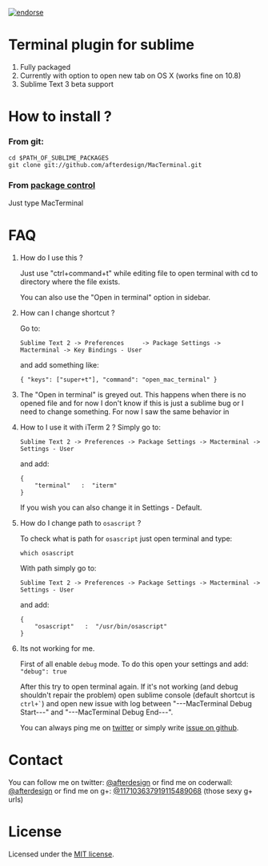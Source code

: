 [![endorse](https://api.coderwall.com/afterdesign/endorsecount.png)](https://coderwall.com/afterdesign)

# Terminal plugin for sublime

1. Fully packaged
2. Currently with option to open new tab on OS X (works fine on 10.8)
3. Sublime Text 3 beta support

# How to install ?
### From git:
```
cd $PATH_OF_SUBLIME_PACKAGES
git clone git://github.com/afterdesign/MacTerminal.git
```

### From [package control](http://wbond.net/sublime_packages/package_control)
Just type MacTerminal

# FAQ
1. How do I use this ?

    Just use "ctrl+command+t" while editing file to open terminal with cd to directory where the file exists.
    
    You can also use the "Open in terminal" option in sidebar.
    
2. How can I change shortcut ?

    Go to:
    
    ```
    Sublime Text 2 -> Preferences     -> Package Settings -> Macterminal -> Key Bindings - User
    ```
    and add something like:
    
    ```
    { "keys": ["super+t"], "command": "open_mac_terminal" }    
    ```

3. The "Open in terminal" is greyed out.
    This happens when there is no opened file and for now I don't know if 
    this is just a sublime bug or I need to change something. 
        For now I saw the same behavior in   
    
4. How to I use it with iTerm 2 ?
    Simply go to:

    ```
    Sublime Text 2 -> Preferences -> Package Settings -> Macterminal -> Settings - User
    ```
    
    and add:
    
    ```
    {
        "terminal"   :  "iterm"
    }
    ```
    
    If you wish you can also change it in Settings - Default.

5. How do I change path to ``` osascript ``` ?
    
    To check what is path for ``` osascript ``` just open terminal and type:

    ```
    which osascript
    ```

    With path simply go to:

    ```
    Sublime Text 2 -> Preferences -> Package Settings -> Macterminal -> Settings - User
    ```

    and add:
    
    ```
    {
        "osascript"   :  "/usr/bin/osascript"
    }
    ```


6. Its not working for me.

    First of all enable ```debug``` mode. To do this open your settings and add:
    ``` "debug": true ```

    After this try to open terminal again. If it's not working (and debug shouldn't repair the problem) 
    open sublime console (default shortcut is ``` ctrl+` ```) and open new issue with log 
    between "---MacTerminal Debug Start---" and "---MacTerminal Debug End---".

    You can always ping me on [twitter](http://twitter.com/afterdeign) or 
    simply write [issue on github](https://github.com/afterdesign/MacTerminal/issues).

# Contact

You can follow me on twitter: [@afterdesign](http://twitter.com/afterdesign)
or find me on coderwall: [@afterdesign](http://coderwall.com/afterdesign)
or find me on g+: [@117103637919115489068](https://plus.google.com/117103637919115489068/posts) (those sexy g+ urls)

# License

Licensed under the [MIT license](http://opensource.org/licenses/MIT).